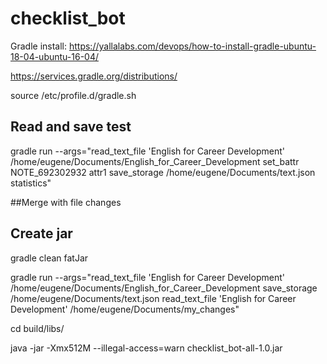 # checklist_bot

Gradle install: https://yallalabs.com/devops/how-to-install-gradle-ubuntu-18-04-ubuntu-16-04/

https://services.gradle.org/distributions/

source /etc/profile.d/gradle.sh

## Read and save test
gradle run --args="read_text_file 'English for Career Development' /home/eugene/Documents/English_for_Career_Development set_battr NOTE_692302932 attr1 save_storage /home/eugene/Documents/text.json statistics"

##Merge with file changes
    
## Create jar
gradle clean fatJar

gradle run --args="read_text_file 'English for Career Development' /home/eugene/Documents/English_for_Career_Development save_storage /home/eugene/Documents/text.json read_text_file 'English for Career Development' /home/eugene/Documents/my_changes"

cd build/libs/

java -jar -Xmx512M --illegal-access=warn checklist_bot-all-1.0.jar

